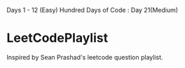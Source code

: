 Days 1 - 12 (Easy)
Hundred Days of Code : Day 21(Medium)
# LeetCodePlaylist
Inspired by Sean Prashad's leetcode question playlist.
